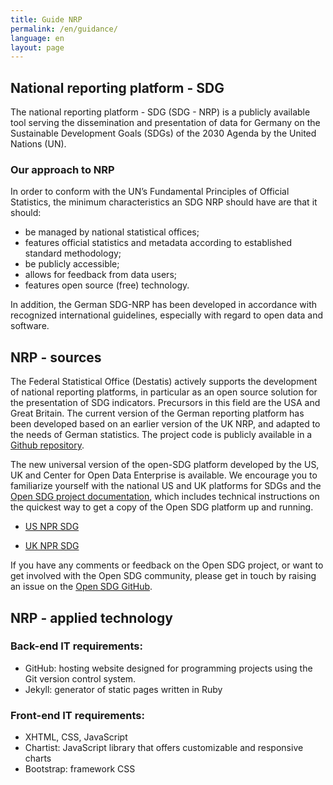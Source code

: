 ```yaml
---
title: Guide NRP
permalink: /en/guidance/
language: en
layout: page
---
```


## National reporting platform - SDG

The national reporting platform - SDG (SDG - NRP) is a publicly available tool serving the dissemination and presentation of data for Germany on  the Sustainable Development Goals (SDGs) of the 2030 Agenda by the United Nations (UN).

### Our approach to NRP

In order to conform with the UN’s Fundamental Principles of Official Statistics, the minimum characteristics an SDG NRP should have are that it should: <br>
- be managed by national statistical offices;
- features official statistics and metadata according to established standard methodology;
- be publicly accessible;
- allows for feedback from data users;
- features open source (free) technology.

In addition, the German SDG-NRP has been developed in accordance with recognized international guidelines, especially with regard to open data and software.

## NRP - sources

The Federal Statistical Office (Destatis) actively supports the development of national reporting platforms, in particular as an open source solution for the presentation of SDG indicators. Precursors in this field are the USA and Great Britain. The current version of the German reporting platform has been developed based on an earlier version of the UK NRP, and adapted to the needs of German statistics. The project code is publicly available in a [Github repository](https://github.com/G205SDGs/sdg-indicators).

The new universal version of the open-SDG platform developed by the US, UK and Center for Open Data Enterprise is available. We encourage you to familiarize yourself with the national US and UK platforms for SDGs and the [Open SDG project documentation](https://open-sdg.readthedocs.io/en/latest/), which includes technical instructions on the quickest way to get a copy of the Open SDG platform up and running.

- [US NPR SDG](https://sdg.data.gov/)

- [UK NPR SDG](https://sustainabledevelopment-uk.github.io)

If you have any comments or feedback on the Open SDG project, or want to get involved with the Open SDG community, please get in touch by raising an issue on the [Open SDG GitHub](https://github.com/open-sdg/open-sdg/issues).

## NRP - applied technology

### Back-end IT requirements:
- GitHub: hosting website designed for programming projects using the Git version control system.
- Jekyll: generator of static pages written in Ruby

### Front-end IT requirements:
- XHTML, CSS, JavaScript
- Chartist: JavaScript library that offers customizable and responsive charts
- Bootstrap: framework CSS
